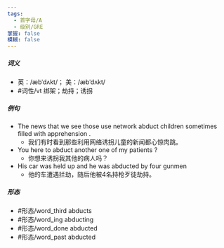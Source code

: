 ```yaml
---
tags:
  - 首字母/A
  - 级别/GRE
掌握: false
模糊: false
---
```

##### 词义
- 英：/æbˈdʌkt/； 美：/æbˈdʌkt/
- #词性/vt  绑架；劫持；诱拐
##### 例句
- The news that we see those use network abduct children sometimes filled with apprehension .
	- 我们有时看到那些利用网络诱拐儿童的新闻都心惊肉跳。
- You here to abduct another one of my patients ?
	- 你想来诱拐我其他的病人吗？
- His car was held up and he was abducted by four gunmen
	- 他的车遭遇拦劫，随后他被4名持枪歹徒劫持。
##### 形态
- #形态/word_third abducts
- #形态/word_ing abducting
- #形态/word_done abducted
- #形态/word_past abducted
